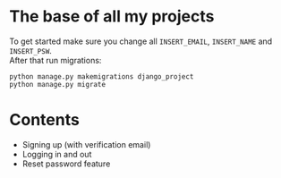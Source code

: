 # The base of all my projects
To get started make sure you change all `INSERT_EMAIL`, `INSERT_NAME` and `INSERT_PSW`.  
After that run migrations:
```
python manage.py makemigrations django_project
python manage.py migrate
```

# Contents
- Signing up (with verification email)
- Logging in and out
- Reset password feature